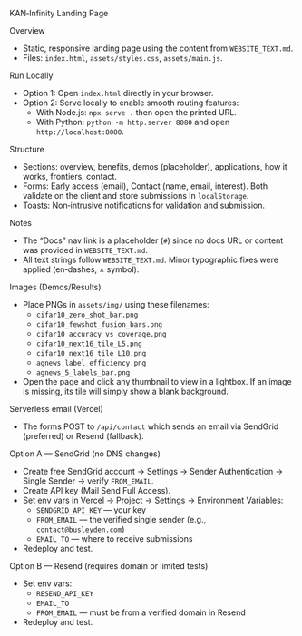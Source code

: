KAN‑Infinity Landing Page

Overview
- Static, responsive landing page using the content from `WEBSITE_TEXT.md`.
- Files: `index.html`, `assets/styles.css`, `assets/main.js`.

Run Locally
- Option 1: Open `index.html` directly in your browser.
- Option 2: Serve locally to enable smooth routing features:
  - With Node.js: `npx serve .` then open the printed URL.
  - With Python: `python -m http.server 8080` and open `http://localhost:8080`.

Structure
- Sections: overview, benefits, demos (placeholder), applications, how it works, frontiers, contact.
- Forms: Early access (email), Contact (name, email, interest). Both validate on the client and store submissions in `localStorage`.
- Toasts: Non‑intrusive notifications for validation and submission.

Notes
- The “Docs” nav link is a placeholder (`#`) since no docs URL or content was provided in `WEBSITE_TEXT.md`.
- All text strings follow `WEBSITE_TEXT.md`. Minor typographic fixes were applied (en‑dashes, × symbol).

Images (Demos/Results)
- Place PNGs in `assets/img/` using these filenames:
  - `cifar10_zero_shot_bar.png`
  - `cifar10_fewshot_fusion_bars.png`
  - `cifar10_accuracy_vs_coverage.png`
  - `cifar10_next16_tile_L5.png`
  - `cifar10_next16_tile_L10.png`
  - `agnews_label_efficiency.png`
  - `agnews_5_labels_bar.png`
- Open the page and click any thumbnail to view in a lightbox. If an image is missing, its tile will simply show a blank background.

Serverless email (Vercel)
- The forms POST to `/api/contact` which sends an email via SendGrid (preferred) or Resend (fallback).

Option A — SendGrid (no DNS changes)
- Create free SendGrid account → Settings → Sender Authentication → Single Sender → verify `FROM_EMAIL`.
- Create API key (Mail Send Full Access).
- Set env vars in Vercel → Project → Settings → Environment Variables:
  - `SENDGRID_API_KEY` — your key
  - `FROM_EMAIL` — the verified single sender (e.g., `contact@busleyden.com`)
  - `EMAIL_TO` — where to receive submissions
- Redeploy and test.

Option B — Resend (requires domain or limited tests)
- Set env vars:
  - `RESEND_API_KEY`
  - `EMAIL_TO`
  - `FROM_EMAIL` — must be from a verified domain in Resend
- Redeploy and test.
